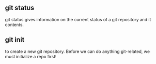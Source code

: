 ## git status

git status gives information on the current status of a git repository and it contents.

## git init

to create a new git repository. Before we can do anything git-related, we must initialize a repo first!
